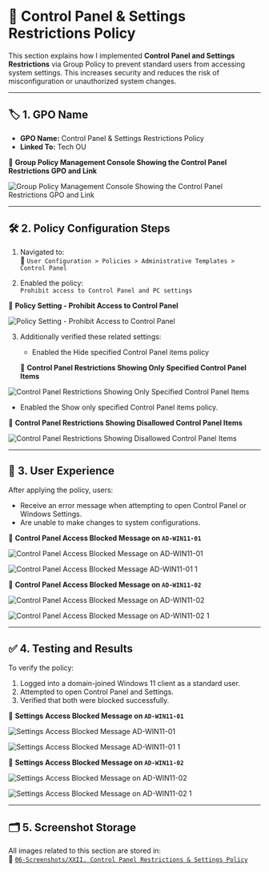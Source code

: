 # 🔧 Control Panel & Settings Restrictions Policy

This section explains how I implemented **Control Panel and Settings Restrictions** via Group Policy to prevent standard users from accessing system settings. This increases security and reduces the risk of misconfiguration or unauthorized system changes.

---

## 🏷️ 1. GPO Name

- **GPO Name:** Control Panel & Settings Restrictions Policy 
- **Linked To:** Tech OU

📸 **Group Policy Management Console Showing the Control Panel Restrictions GPO and Link**

![Group Policy Management Console Showing the Control Panel Restrictions GPO and Link](https://github.com/user-attachments/assets/9f7a372f-5339-4a94-a02f-c16f371df616)

---

## 🛠️ 2. Policy Configuration Steps

1. Navigated to:  
   📂 `User Configuration > Policies > Administrative Templates > Control Panel`

2. Enabled the policy:  
   `Prohibit access to Control Panel and PC settings`

📸 **Policy Setting - Prohibit Access to Control Panel**

![Policy Setting - Prohibit Access to Control Panel](https://github.com/user-attachments/assets/46c89f91-bcc2-41e7-a160-f71dc1950c97)

3. Additionally verified these related settings:
   - Enabled the Hide specified Control Panel items policy 
   
   📸 **Control Panel Restrictions Showing Only Specified Control Panel Items**
   
![Control Panel Restrictions Showing Only Specified Control Panel Items](https://github.com/user-attachments/assets/7d15f348-6cb5-43c5-a0c4-17d428e02947)
   
   - Enabled the Show only specified Control Panel items policy.

  📸 **Control Panel Restrictions Showing Disallowed Control Panel Items**
  
![Control Panel Restrictions Showing Disallowed Control Panel Items](https://github.com/user-attachments/assets/b183592b-ca64-47e5-8647-75ee2bfc1cd3)

---

## 🚫 3. User Experience

After applying the policy, users:
- Receive an error message when attempting to open Control Panel or Windows Settings.
- Are unable to make changes to system configurations.

📸 **Control Panel Access Blocked Message on `AD-WIN11-01`**

![Control Panel Access Blocked Message on `AD-WIN11-01`](https://github.com/user-attachments/assets/765325a6-e270-47d6-84e5-ede7eda3395b)

![Control Panel Access Blocked Message  `AD-WIN11-01` 1](https://github.com/user-attachments/assets/ec4b24ea-d9ba-4ca6-aea6-c7f48f81c009)

📸 **Control Panel Access Blocked Message on `AD-WIN11-02`**

![Control Panel Access Blocked Message on `AD-WIN11-02`](https://github.com/user-attachments/assets/4e1e0324-2d7b-45e9-ace7-75e98779cc39)

![Control Panel Access Blocked Message on `AD-WIN11-02` 1](https://github.com/user-attachments/assets/1d2f810d-12fa-4195-afb9-440ee1748b30)

---

## ✅ 4. Testing and Results

To verify the policy:
1. Logged into a domain-joined Windows 11 client as a standard user.
2. Attempted to open Control Panel and Settings.
3. Verified that both were blocked successfully.

📸 **Settings Access Blocked Message on `AD-WIN11-01`**

![Settings Access Blocked Message  `AD-WIN11-01`](https://github.com/user-attachments/assets/2f3b7852-7515-47c2-9a2c-f29371a6362f)

![Settings Access Blocked Message  `AD-WIN11-01` 1](https://github.com/user-attachments/assets/22378dd1-b5a3-4867-aefc-dd41fcd90d1a)

📸 **Settings Access Blocked Message on `AD-WIN11-02`**

![Settings Access Blocked Message on `AD-WIN11-02`](https://github.com/user-attachments/assets/45378cdc-b8a4-40c0-8c59-f49e4356b9c6)

![Settings Access Blocked Message on `AD-WIN11-02` 1](https://github.com/user-attachments/assets/8beca6ad-6e56-4534-8e90-e0ee1df28d27)

---

## 🗂️ 5. Screenshot Storage

All images related to this section are stored in:<br /> 
📂 [`06-Screenshots/XXII. Control Panel Restrictions & Settings Policy`](https://github.com/Hugh-Kumbi/Hugh-Kumbi-Active-Directory-Lab/tree/main/06-Screenshots/XXII.%20Control%20Panel%20Restrictions%20%26%20Settings%20Policy)

